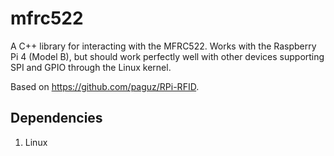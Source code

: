 # mfrc522

A C++ library for interacting with the MFRC522.
Works with the Raspberry Pi 4 (Model B), but should work perfectly well with other devices supporting SPI and GPIO through the Linux kernel. 

Based on https://github.com/paguz/RPi-RFID.

## Dependencies

1. Linux